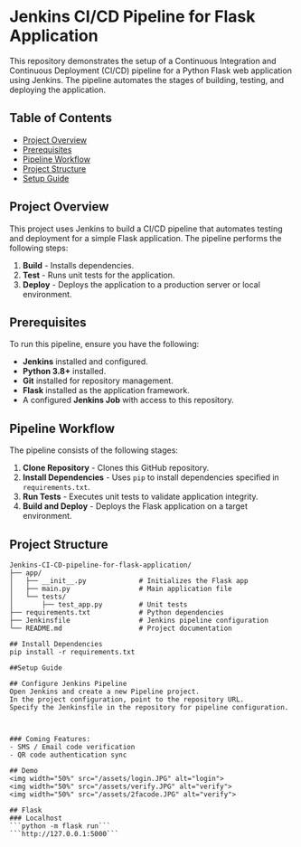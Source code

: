 
# Jenkins CI/CD Pipeline for Flask Application

This repository demonstrates the setup of a Continuous Integration and Continuous Deployment (CI/CD) pipeline for a Python Flask web application using Jenkins. The pipeline automates the stages of building, testing, and deploying the application.

## Table of Contents
- [Project Overview](#project-overview)
- [Prerequisites](#prerequisites)
- [Pipeline Workflow](#pipeline-workflow)
- [Project Structure](#project-structure)
- [Setup Guide](#setup-guide)


## Project Overview
This project uses Jenkins to build a CI/CD pipeline that automates testing and deployment for a simple Flask application. The pipeline performs the following steps:
1. **Build** - Installs dependencies.
2. **Test** - Runs unit tests for the application.
3. **Deploy** - Deploys the application to a production server or local environment.

## Prerequisites
To run this pipeline, ensure you have the following:
- **Jenkins** installed and configured.
- **Python 3.8+** installed.
- **Git** installed for repository management.
- **Flask** installed as the application framework.
- A configured **Jenkins Job** with access to this repository.

## Pipeline Workflow
The pipeline consists of the following stages:
1. **Clone Repository** - Clones this GitHub repository.
2. **Install Dependencies** - Uses `pip` to install dependencies specified in `requirements.txt`.
3. **Run Tests** - Executes unit tests to validate application integrity.
4. **Build and Deploy** - Deploys the Flask application on a target environment.

## Project Structure
```plaintext
Jenkins-CI-CD-pipeline-for-flask-application/
├── app/
│   ├── __init__.py             # Initializes the Flask app
│   ├── main.py                 # Main application file
│   └── tests/
│       ├── test_app.py         # Unit tests
├── requirements.txt            # Python dependencies
├── Jenkinsfile                 # Jenkins pipeline configuration
└── README.md                   # Project documentation

## Install Dependencies
pip install -r requirements.txt

##Setup Guide

## Configure Jenkins Pipeline
Open Jenkins and create a new Pipeline project.
In the project configuration, point to the repository URL.
Specify the Jenkinsfile in the repository for pipeline configuration.



### Coming Features:
- SMS / Email code verification
- QR code authentication sync

## Demo
<img width="50%" src="/assets/login.JPG" alt="login">
<img width="50%" src="/assets/verify.JPG" alt="verify">
<img width="50%" src="/assets/2facode.JPG" alt="verify">

## Flask
### Localhost
```python -m flask run```
```http://127.0.0.1:5000```
